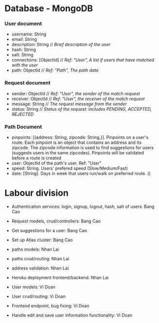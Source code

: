 # Database - MongoDB

### User document

-   username: String
-   email: String
-   description: String // _Brief description of the user_
-   hash: String
-   salt: String
-   connections: [ObjectId] // _Ref: "User", A list if users that have matched with the user_
-   path: ObjectId // _Ref: "Path", The path data_

### Request document

-   sender: ObjectId // _Ref: "User", the sender of the match request_
-   receiver: ObjectId // _Ref: "User", the receiver of the match request_
-   message: String // _The request message from the sender_
-   status: String // _Status of the request: includes PENDING, ACCEPTED, REJECTED_

### Path Document
- pinpoints: [{address: String, zipcode: String,}]. Pinpoints on a user's route. Each pinpoint is an object that contains an address and its zipcode. The zipcode information is used to find suggestions for users (suggests users in the same zipcodes). Pinpoints will be validated before a route is created
- user: ObjectId of the path's user. Ref: "User"
- speed: String. Users' prefered speed (Slow/Medium/Fast)
- date: [String]. Days in week that users run/walk on preferred route. ()
# Labour division

-   Authentication services: login, signup, logout, hash, salt of users: Bang Cao

-   Request models, crud/controllers: Bang Cao

-   Get suggestions for a user: Bang Cao

-   Set up Atlas cluster: Bang Cao

- paths models: Nhan Lai
- paths crud/routing: Nhan Lai
- address validation: Nhan Lai
- Heroku deployment frontend/backend: Nhan Lai

- User models: Vi Doan
- User crud/routing: Vi Doan
- Frontend endpoint, bug fixing: Vi Doan
- Handle edit and save user information functionality: Vi Doan